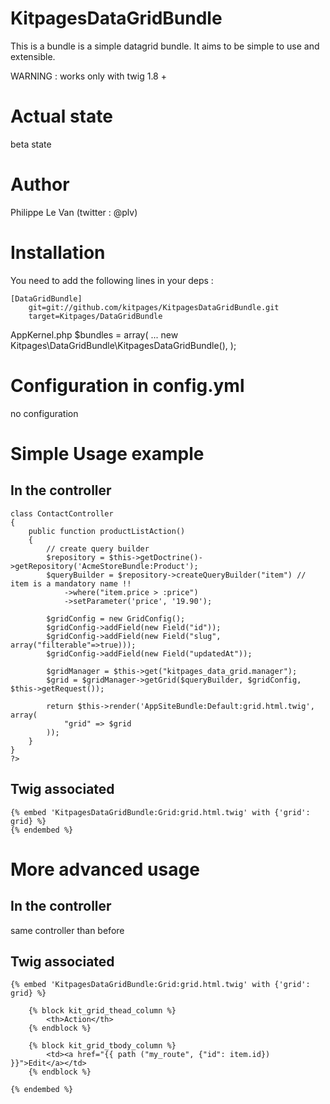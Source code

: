 KitpagesDataGridBundle
========================

This is a bundle is a simple datagrid bundle. It aims to be simple to use and extensible.

WARNING : works only with twig 1.8 +

Actual state
============
beta state

Author
======
Philippe Le Van (twitter : @plv)

Installation
============
You need to add the following lines in your deps :

    [DataGridBundle]
        git=git://github.com/kitpages/KitpagesDataGridBundle.git
        target=Kitpages/DataGridBundle

AppKernel.php
        $bundles = array(
        ...
            new Kitpages\DataGridBundle\KitpagesDataGridBundle(),
        );

Configuration in config.yml
===========================

no configuration

Simple Usage example
====================
In the controller
-----------------

    class ContactController
    {
        public function productListAction()
        {
            // create query builder
            $repository = $this->getDoctrine()->getRepository('AcmeStoreBundle:Product');
            $queryBuilder = $repository->createQueryBuilder("item") // item is a mandatory name !!
                ->where("item.price > :price")
                ->setParameter('price', '19.90');

            $gridConfig = new GridConfig();
            $gridConfig->addField(new Field("id"));
            $gridConfig->addField(new Field("slug", array("filterable"=>true)));
            $gridConfig->addField(new Field("updatedAt"));

            $gridManager = $this->get("kitpages_data_grid.manager");
            $grid = $gridManager->getGrid($queryBuilder, $gridConfig, $this->getRequest());

            return $this->render('AppSiteBundle:Default:grid.html.twig', array(
                "grid" => $grid
            ));
        }
    }
    ?>

Twig associated
---------------

    {% embed 'KitpagesDataGridBundle:Grid:grid.html.twig' with {'grid': grid} %}
    {% endembed %}

More advanced usage
===================
In the controller
-----------------

same controller than before

Twig associated
---------------

    {% embed 'KitpagesDataGridBundle:Grid:grid.html.twig' with {'grid': grid} %}

        {% block kit_grid_thead_column %}
            <th>Action</th>
        {% endblock %}

        {% block kit_grid_tbody_column %}
            <td><a href="{{ path ("my_route", {"id": item.id}) }}">Edit</a></td>
        {% endblock %}

    {% endembed %}

